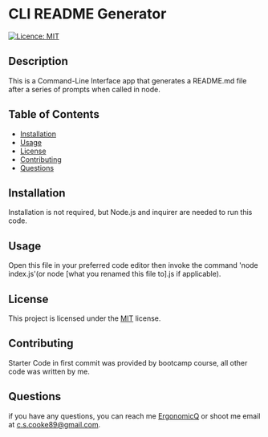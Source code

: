 # CLI README Generator
  [![Licence: MIT](https://img.shields.io/badge/License-MIT-yellow.svg)](https://opensource.org/licenses/MIT)

  ## Description
  This is a Command-Line Interface app that generates a README.md file after a series of prompts when called in node.
  
  ## Table of Contents
  - [Installation](#installation)
  - [Usage](#usage)
  - [License](#license)
  - [Contributing](#contributing)
  - [Questions](#questions)
  
  ## Installation
  Installation is not required, but Node.js and inquirer are needed to run this code.
  
  ## Usage
  Open this file in your preferred code editor then invoke the command 'node index.js'(or node [what you renamed this file to].js if applicable).
  
  ## License
 This project is licensed under the [MIT](https://opensource.org/licenses/MIT) license.
  
  ## Contributing
  Starter Code in first commit was provided by bootcamp course, all other code was written by me.
  
  
  ## Questions
  if you have any questions, you can reach me [ErgonomicQ](https://github.com/undefined) or shoot me email at c.s.cooke89@gmail.com.
  